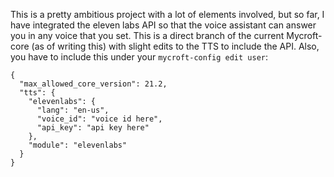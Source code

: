 This is a pretty ambitious project with a lot of elements involved, but so far, I have integrated the eleven labs API so that the voice assistant can answer you in any voice that you set. This is a direct branch of the current Mycroft-core (as of writing this) with slight edits to the TTS to include the API. Also, you have to include this under your `mycroft-config edit user`:
```
{
  "max_allowed_core_version": 21.2,
  "tts": {
    "elevenlabs": {
      "lang": "en-us",
      "voice_id": "voice id here",
      "api_key": "api key here"
    },
    "module": "elevenlabs"
  }
}
```
